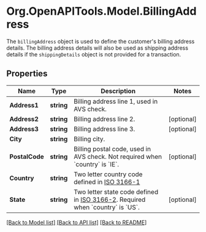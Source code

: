 # Org.OpenAPITools.Model.BillingAddress
The `billingAddress` object is used to define the customer's billing address details. The billing address details will also be used as shipping address details if the `shippingDetails` object is not provided for a transaction.

## Properties

Name | Type | Description | Notes
------------ | ------------- | ------------- | -------------
**Address1** | **string** | Billing address line 1, used in AVS check. | 
**Address2** | **string** | Billing address line 2. | [optional] 
**Address3** | **string** | Billing address line 3. | [optional] 
**City** | **string** | Billing city. | 
**PostalCode** | **string** | Billing postal code, used in AVS check. Not required when &#x60;country&#x60; is &#x60;IE&#x60;. | [optional] 
**Country** | **string** | Two letter country code defined in [ISO 3166-1](http://en.wikipedia.org/wiki/ISO_3166-1_alpha-2) | 
**State** | **string** | Two letter state code defined in [ISO 3166-2](http://en.wikipedia.org/wiki/ISO_3166-2:US). Required when &#x60;country&#x60; is &#x60;US&#x60;. | [optional] 

[[Back to Model list]](../README.md#documentation-for-models) [[Back to API list]](../README.md#documentation-for-api-endpoints) [[Back to README]](../README.md)

